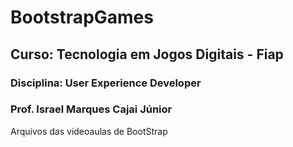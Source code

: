 # BootstrapGames 
## Curso: Tecnologia em Jogos Digitais - Fiap
### Disciplina: User Experience Developer
### Prof. Israel Marques Cajai Júnior
Arquivos das videoaulas de BootStrap
